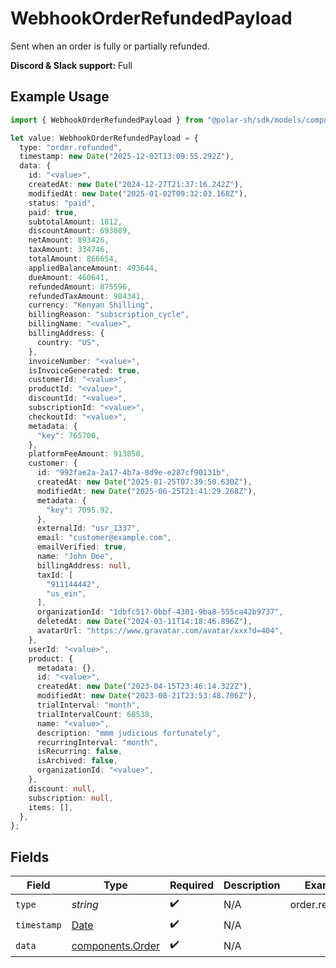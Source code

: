 # WebhookOrderRefundedPayload

Sent when an order is fully or partially refunded.

**Discord & Slack support:** Full

## Example Usage

```typescript
import { WebhookOrderRefundedPayload } from "@polar-sh/sdk/models/components/webhookorderrefundedpayload.js";

let value: WebhookOrderRefundedPayload = {
  type: "order.refunded",
  timestamp: new Date("2025-12-02T13:09:55.292Z"),
  data: {
    id: "<value>",
    createdAt: new Date("2024-12-27T21:37:16.242Z"),
    modifiedAt: new Date("2025-01-02T09:32:03.168Z"),
    status: "paid",
    paid: true,
    subtotalAmount: 1812,
    discountAmount: 693089,
    netAmount: 893426,
    taxAmount: 334746,
    totalAmount: 866654,
    appliedBalanceAmount: 493644,
    dueAmount: 460641,
    refundedAmount: 875596,
    refundedTaxAmount: 984341,
    currency: "Kenyan Shilling",
    billingReason: "subscription_cycle",
    billingName: "<value>",
    billingAddress: {
      country: "US",
    },
    invoiceNumber: "<value>",
    isInvoiceGenerated: true,
    customerId: "<value>",
    productId: "<value>",
    discountId: "<value>",
    subscriptionId: "<value>",
    checkoutId: "<value>",
    metadata: {
      "key": 765700,
    },
    platformFeeAmount: 913850,
    customer: {
      id: "992fae2a-2a17-4b7a-8d9e-e287cf90131b",
      createdAt: new Date("2025-01-25T07:39:50.630Z"),
      modifiedAt: new Date("2025-06-25T21:41:29.268Z"),
      metadata: {
        "key": 7095.92,
      },
      externalId: "usr_1337",
      email: "customer@example.com",
      emailVerified: true,
      name: "John Doe",
      billingAddress: null,
      taxId: [
        "911144442",
        "us_ein",
      ],
      organizationId: "1dbfc517-0bbf-4301-9ba8-555ca42b9737",
      deletedAt: new Date("2024-03-11T14:18:46.896Z"),
      avatarUrl: "https://www.gravatar.com/avatar/xxx?d=404",
    },
    userId: "<value>",
    product: {
      metadata: {},
      id: "<value>",
      createdAt: new Date("2023-04-15T23:46:14.322Z"),
      modifiedAt: new Date("2023-08-21T23:53:48.706Z"),
      trialInterval: "month",
      trialIntervalCount: 68538,
      name: "<value>",
      description: "mmm judicious fortunately",
      recurringInterval: "month",
      isRecurring: false,
      isArchived: false,
      organizationId: "<value>",
    },
    discount: null,
    subscription: null,
    items: [],
  },
};
```

## Fields

| Field                                                                                         | Type                                                                                          | Required                                                                                      | Description                                                                                   | Example                                                                                       |
| --------------------------------------------------------------------------------------------- | --------------------------------------------------------------------------------------------- | --------------------------------------------------------------------------------------------- | --------------------------------------------------------------------------------------------- | --------------------------------------------------------------------------------------------- |
| `type`                                                                                        | *string*                                                                                      | :heavy_check_mark:                                                                            | N/A                                                                                           | order.refunded                                                                                |
| `timestamp`                                                                                   | [Date](https://developer.mozilla.org/en-US/docs/Web/JavaScript/Reference/Global_Objects/Date) | :heavy_check_mark:                                                                            | N/A                                                                                           |                                                                                               |
| `data`                                                                                        | [components.Order](../../models/components/order.md)                                          | :heavy_check_mark:                                                                            | N/A                                                                                           |                                                                                               |